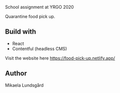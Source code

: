 School assignment at YRGO 2020

Quarantine food pick up.

## Build with
* React
* Contentful (headless CMS)


Visit the website here 
https://food-pick-up.netlify.app/

## Author 
Mikaela Lundsgård
